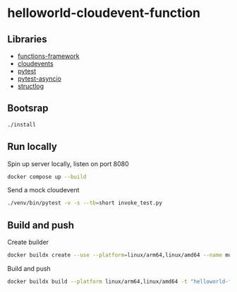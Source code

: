 # helloworld-cloudevent-function

## Libraries

- [functions-framework](https://github.com/GoogleCloudPlatform/functions-framework-python)
- [cloudevents](https://github.com/cloudevents/sdk-python)
- [pytest](https://github.com/pytest-dev/pytest)
- [pytest-asyncio](https://github.com/pytest-dev/pytest-asyncio)
- [structlog](https://github.com/hynek/structlog)

## Bootsrap

```bash
./install
```

## Run locally

Spin up server locally, listen on port 8080

```bash
docker compose up --build
```

Send a mock cloudevent

```bash
./venv/bin/pytest -v -s --tb=short invoke_test.py
```

## Build and push

Create builder

```bash
docker buildx create --use --platform=linux/arm64,linux/amd64 --name multi-platform-builder
```

Build and push

```bash
docker buildx build --platform linux/arm64,linux/amd64 -t "helloworld-function" --build-arg PYTHON_VERSION=3.12 .
```
